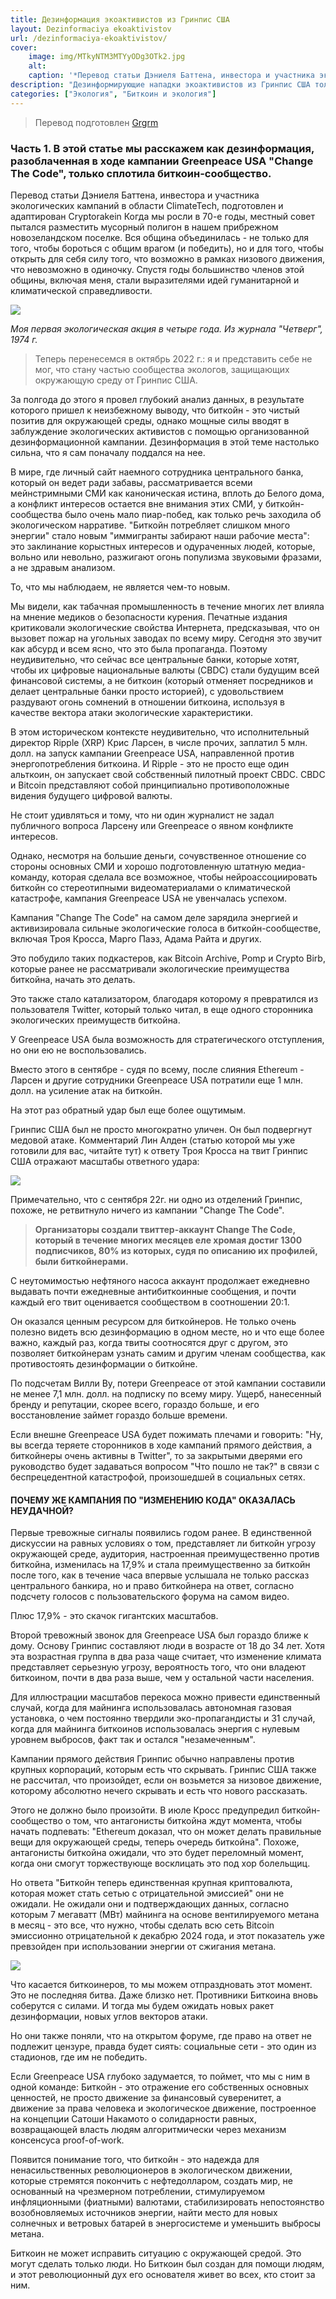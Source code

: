```yaml
---
title: Дезинформация экоактивистов из Гринпис США
layout: Dezinformaciya ekoaktivistov
url: /dezinformaciya-ekoaktivistov/
cover:
    image: img/MTkyNTM3MTYyODg3OTk2.jpg
    alt: 
    caption: '*Перевод статьи Дэниеля Баттена, инвестора и участника экологических кампаний в области ClimateTech, подготовлен и адаптирован Bitrakein*'
description: "Дезинформирующие нападки экоактивистов из Гринпис США только подстегивают и гальванизируют биткойнеров"
categories: ["Экология", "Биткоин и экология"]
---
```


> Перевод подготовлен [Grgrm](https://iris.to/npub1qzr3j58q0gwfhqdj33pc8wtfaj9ffn7nrdt6p7p7tvn0qrf7e0wsggv43p "Nostr")

### <h3> Часть 1. В этой статье мы расскажем как дезинформация, разоблаченная в ходе кампании Greenpeace USA "Change The Code", только сплотила биткоин-сообщество. </h3>

Перевод статьи Дэниеля Баттена, инвестора и участника экологических кампаний в области ClimateTech, подготовлен и адаптирован Cryptorakein
Когда мы росли в 70-е годы, местный совет пытался разместить мусорный полигон в нашем прибрежном новозеландском поселке. Вся община объединилась - не только для того, чтобы бороться с общим врагом (и победить), но и для того, чтобы открыть для себя силу того, что возможно в рамках низового движения, что невозможно в одиночку. Спустя годы большинство членов этой общины, включая меня, стали выразителями идей гуманитарной и климатической справедливости.

![](/img/MTkzNDY1MTAyOTIwMzI4.jpg "")

*Моя первая экологическая акция в четыре года. Из журнала "Четверг", 1974 г.*

> Теперь перенесемся в октябрь 2022 г.: я и представить себе не мог, что стану частью сообщества экологов, защищающих окружающую среду от Гринпис США.

За полгода до этого я провел глубокий анализ данных, в результате которого пришел к неизбежному выводу, что биткойн - это чистый позитив для окружающей среды, однако мощные силы вводят в заблуждение экологических активистов с помощью организованной дезинформационной кампании. Дезинформация в этой теме настолько сильна, что я сам поначалу поддался на нее.

В мире, где личный сайт наемного сотрудника центрального банка, который он ведет ради забавы, рассматривается всеми мейнстримными СМИ как каноническая истина, вплоть до Белого дома, а конфликт интересов остается вне внимания этих СМИ, у биткойн-сообщества было очень мало пиар-побед, как только речь заходила об экологическом нарративе. "Биткойн потребляет слишком много энергии" стало новым "иммигранты забирают наши рабочие места": это заклинание корыстных интересов и одураченных людей, которые, вольно или невольно, разжигают огонь популизма звуковыми фразами, а не здравым анализом.

То, что мы наблюдаем, не является чем-то новым.

Мы видели, как табачная промышленность в течение многих лет влияла на мнение медиков о безопасности курения. Печатные издания критиковали экологические свойства Интернета, предсказывая, что он вызовет пожар на угольных заводах по всему миру. Сегодня это звучит как абсурд и всем ясно, что это была пропаганда. Поэтому неудивительно, что сейчас все центральные банки, которые хотят, чтобы их цифровые национальные валюты (CBDC) стали будущим всей финансовой системы, а не биткоин (который отменяет посредников и делает центральные банки просто историей), с удовольствием раздувают огонь сомнений в отношении биткоина, используя в качестве вектора атаки экологические характеристики.

В этом историческом контексте неудивительно, что исполнительный директор Ripple (XRP) Крис Ларсен, в числе прочих, заплатил 5 млн. долл. на запуск кампании Greenpeace USA, направленной против энергопотребления биткоина. И Ripple - это не просто еще один альткоин, он запускает свой собственный пилотный проект CBDC. CBDC и Bitcoin представляют собой принципиально противоположные видения будущего цифровой валюты.

Не стоит удивляться и тому, что ни один журналист не задал публичного вопроса Ларсену или Greenpeace о явном конфликте интересов.

Однако, несмотря на большие деньги, сочувственное отношение со стороны основных СМИ и хорошо подготовленную штатную медиа-команду, которая сделала все возможное, чтобы нейроассоциировать биткойн со стереотипными видеоматериалами о климатической катастрофе, кампания Greenpeace USA не увенчалась успехом.

Кампания "Change The Code" на самом деле зарядила энергией и активизировала сильные экологические голоса в биткойн-сообществе, включая Троя Кросса, Марго Паэз, Адама Райта и других.

Это побудило таких подкастеров, как Bitcoin Archive, Pomp и Crypto Birb, которые ранее не рассматривали экологические преимущества биткойна, начать это делать.

Это также стало катализатором, благодаря которому я превратился из пользователя Twitter, который только читал, в еще одного сторонника экологических преимуществ биткойна.

У Greenpeace USA была возможность для стратегического отступления, но они ею не воспользовались.

Вместо этого в сентябре - судя по всему, после слияния Ethereum - Ларсен и другие сотрудники Greenpeace USA потратили еще 1 млн. долл. на усиление атак на биткойн.

На этот раз обратный удар был еще более ощутимым.

Гринпис США был не просто многократно уличен. Он был подвергнут медовой атаке. Комментарий Лин Алден (статью которой мы уже готовили для вас, читайте тут) к ответу Троя Кросса на твит Гринпис США отражают масштабы ответного удара:

![](/img/rdufkg.jpg "")

Примечательно, что с сентября 22г. ни одно из отделений Гринпис, похоже, не ретвитнуло ничего из кампании "Change The Code".

> **Организаторы создали твиттер-аккаунт Change The Code, который в течение многих месяцев еле хромая достиг 1300 подписчиков, 80% из которых, судя по описанию их профилей, были биткойнерами.**

С неутомимостью нефтяного насоса аккаунт продолжает ежедневно выдавать почти ежедневные антибиткоинные сообщения, и почти каждый его твит оценивается сообществом в соотношении 20:1.

Он оказался ценным ресурсом для биткойнеров. Не только очень полезно видеть всю дезинформацию в одном месте, но и что еще более важно, каждый раз, когда твиты соотносятся друг с другом, это позволяет биткойнерам узнать самим и другим членам сообщества, как противостоять дезинформации о биткойне.

По подсчетам Вилли Ву, потери Greenpeace от этой кампании составили не менее 7,1 млн. долл. на подписку по всему миру. Ущерб, нанесенный бренду и репутации, скорее всего, гораздо больше, и его восстановление займет гораздо больше времени.

Если внешне Greenpeace USA будет пожимать плечами и говорить: "Ну, вы всегда теряете сторонников в ходе кампаний прямого действия, а биткойнеры очень активны в Twitter", то за закрытыми дверями его руководство будет задаваться вопросом "Что пошло не так?" в связи с беспрецедентной катастрофой, произошедшей в социальных сетях.

#### <h4> ПОЧЕМУ ЖЕ КАМПАНИЯ ПО "ИЗМЕНЕНИЮ КОДА" ОКАЗАЛАСЬ НЕУДАЧНОЙ? </h4>

Первые тревожные сигналы появились годом ранее. В единственной дискуссии на равных условиях о том, представляет ли биткойн угрозу окружающей среде, аудитория, настроенная преимущественно против биткойна, изменилась на 17,9% и стала преимущественно за биткойн после того, как в течение часа впервые услышала не только рассказ центрального банкира, но и право биткойнера на ответ, согласно подсчету голосов с пользовательского форума на самом видео.

Плюс 17,9% - это скачок гигантских масштабов.

Второй тревожный звонок для Greenpeace USA был гораздо ближе к дому. Основу Гринпис составляют люди в возрасте от 18 до 34 лет. Хотя эта возрастная группа в два раза чаще считает, что изменение климата представляет серьезную угрозу, вероятность того, что они владеют биткоином, почти в два раза выше, чем у остальной части населения.

Для иллюстрации масштабов перекоса можно привести единственный случай, когда для майнинга использовалась автономная газовая установка, о чем постоянно твердили эко-пропагандисты и 31 случай, когда для майнинга биткоинов использовалась энергия с нулевым уровнем выбросов, факт так и остался "незамеченным".

Кампании прямого действия Гринпис обычно направлены против крупных корпораций, которым есть что скрывать. Гринпис США также не рассчитал, что произойдет, если он возьмется за низовое движение, которому абсолютно нечего скрывать и есть что нового рассказать.

Этого не должно было произойти. В июле Кросс предупредил биткойн-сообщество о том, что антагонисты биткойна ждут момента, чтобы начать подпевать: "Ethereum доказал, что он может делать правильные вещи для окружающей среды, теперь очередь биткойна". Похоже, антагонисты биткойна ожидали, что это будет переломный момент, когда они смогут торжествующе восклицать это под хор болельщиц.

Но ответа "Биткойн теперь единственная крупная криптовалюта, которая может стать сетью с отрицательной эмиссией" они не ожидали. Не ожидали они и подтверждающих данных, согласно которым 7 мегаватт (МВт) майнинга на основе вентилируемого метана в месяц - это все, что нужно, чтобы сделать всю сеть Bitcoin эмиссионно отрицательной к декабрю 2024 года, и этот показатель уже превзойден при использовании энергии от сжигания метана.


![](/img/MTkzNDY1MTAyOTIwMzkz.jpg "")


Что касается биткоинеров, то мы можем отпраздновать этот момент. Это не последняя битва. Даже близко нет. Противники Биткоина вновь соберутся с силами. И тогда мы будем ожидать новых ракет дезинформации, новых углов векторов атаки.

Но они также поняли, что на открытом форуме, где право на ответ не подлежит цензуре, правда будет сиять: социальные сети - это один из стадионов, где им не победить.

Если Greenpeace USA глубоко задумается, то поймет, что мы с ним в одной команде: Биткойн - это отражение его собственных основных ценностей, не просто движение за финансовый суверенитет, а движение за права человека и экологическое движение, построенное на концепции Сатоши Накамото о солидарности равных, возвращающей власть людям алгоритмически через механизм консенсуса proof-of-work.

Появится понимание того, что биткойн - это надежда для ненасильственных революционеров в экологическом движении, которые стремятся покончить с нефтедолларом, создать мир, не основанный на чрезмерном потреблении, стимулируемом инфляционными (фиатными) валютами, стабилизировать непостоянство возобновляемых источников энергии, найти место для новых солнечных и ветровых батарей в энергосистеме и уменьшить выбросы метана.

Биткоин не может исправить ситуацию с окружающей средой. Это могут сделать только люди. Но Биткоин был создан для помощи людям, и этот революционный дух его основателя живет во всех, кто стоит за ним.